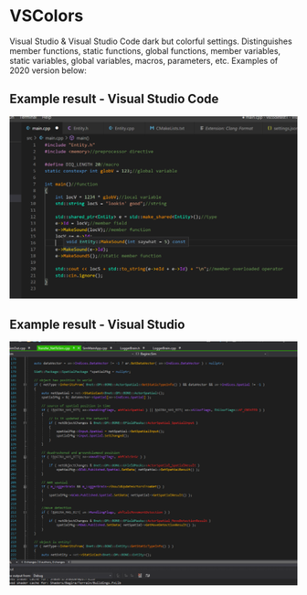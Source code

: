 # VSColors
Visual Studio & Visual Studio Code dark but colorful settings. Distinguishes member functions, static functions, global functions, member variables, static variables, global variables, macros, parameters, etc. Examples of 2020 version below:


## Example result - Visual Studio Code
![](https://github.com/zdenyhraz/VSColors/blob/master/pics/colors1.PNG?raw=true "colors1")

## Example result - Visual Studio
![](https://github.com/zdenyhraz/VSColors/blob/master/pics/colors2.PNG?raw=true "colors2")
